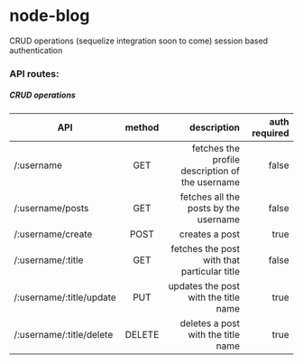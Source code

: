 # node-blog
CRUD operations (sequelize integration soon to come)
session based authentication

### API routes:

##### CRUD operations

| API        | method        | description | auth required |
| ---------- |:-------------:| -----:|-------------------:|
|  /:username  | GET | fetches the profile description of the username | false |
| /:username/posts   | GET      |   fetches all the posts by the username | false |
| /:username/create | POST      |   creates a post | true |
| /:username/:title | GET     |   fetches the post with that particular title| false |
| /:username/:title/update | PUT      |   updates the post with the title name | true |
| /:username/:title/delete | DELETE      |   deletes a post with the title name | true |
